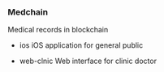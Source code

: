 ### Medchain

Medical records in blockchain

- ios
iOS application for general public

- web-clnic
Web interface for clinic doctor